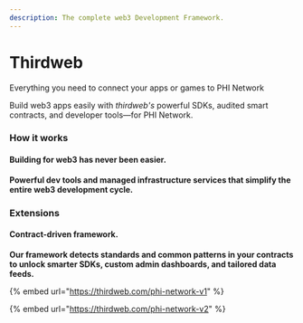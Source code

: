 ```yaml
---
description: The complete web3 Development Framework.
---
```


# Thirdweb

Everything you need to connect your apps or games to PHI Network

Build web3 apps easily with _thirdweb's_ powerful SDKs, audited smart contracts, and developer tools—for PHI Network.

### How it works

#### Building for web3 has never been easier.

**Powerful dev tools and managed infrastructure services that simplify the entire web3 development cycle.**

### Extensions

#### Contract-driven framework.

**Our framework detects standards and common patterns in your contracts to unlock smarter SDKs, custom admin dashboards, and tailored data feeds.**

{% embed url="https://thirdweb.com/phi-network-v1" %}

{% embed url="https://thirdweb.com/phi-network-v2" %}
